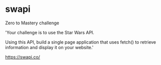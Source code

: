 # swapi

Zero to Mastery challenge

'Your challenge is to use the Star Wars API.

Using this API, build a single page application that uses fetch() to retrieve information and display it on your website.'

https://swapi.co/
